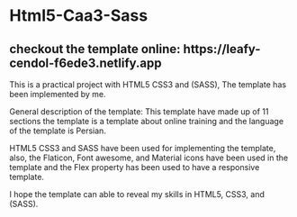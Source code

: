 # Html5-Caa3-Sass

<h2>checkout the template online: https://leafy-cendol-f6ede3.netlify.app </h2>

This is a practical project with HTML5 CSS3 and (SASS), The template has been implemented by me.

General description of the template: This template have made up of 11 sections the template is a template about online training and the language of the template is Persian.

HTML5 CSS3 and SASS have been used for implementing the template, also, the Flaticon, Font awesome, and Material icons have been used in the template and the Flex property has been used to have a responsive template.

I hope the template can able to reveal my skills in HTML5, CSS3, and (SASS).
